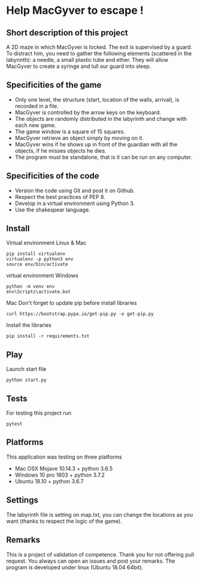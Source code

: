 Help MacGyver to escape !
===========================

Short description of this project
---------------------------------

A 2D maze in which MacGyver is locked. The exit is supervised by a guard. To distract him, you need to gather the 
following elements (scattered in the labyrinth): a needle, a small plastic tube and ether. 
They will allow MacGyver to create a syringe and lull our guard into sleep.

Specificities of the game
-------------------------
* Only one level, the structure (start, location of the walls, arrival), is recorded in a file. 
* MacGyver is controlled by the arrow keys on the keyboard.
* The objects are randomly distributed in the labyrinth and change with each new game.
* The game window is a square of 15 squares.
* MacGyver retrieve an object simply by moving on it.
* MacGyver wins if he shows up in front of the guardian with all the objects, if he misses objects he dies.
* The program must be standalone, that is it can be run on any computer.

Specificities of the code
-------------------------
* Version the code using Git and post it on Github. 
* Respect the best practices of PEP 8.
* Develop in a virtual environment using Python 3.
* Use the shakespear language.

Install
-------

Virtual environment Linux & Mac
```
pip install virtualenv
virtualenv -p python3 env
source env/bin/activate
```

virtual environment Windows
```
python -m venv env
env\Scripts\activate.bat
```

Mac Don't forget  to update pip before install libraries
```
curl https://bootstrap.pypa.io/get-pip.py -o get-pip.py
```

Install the libraries
```
pip install -r requirements.txt
```

Play
----  
Launch start file
```
python start.py
```

Tests
-----
For testing this project run 
```
pytest
```

Platforms
---------
This application was testing on three platforms
* Mac OSX Mojave 10.14.3 + python 3.6.5
* Windows 10 pro 1803 + python 3.7.2
* Ubuntu 18.10 + python 3.6.7

Settings
--------
The labyrinth file is setting on map.txt, you can change the locations as you want (thanks to respect the logic of the 
game).

Remarks
-------
This is a project of validation of competence. Thank you for not offering pull request. You always can open an issues 
and post your remarks. The program is developed under linux (Ubuntu 18.04 64bit).
